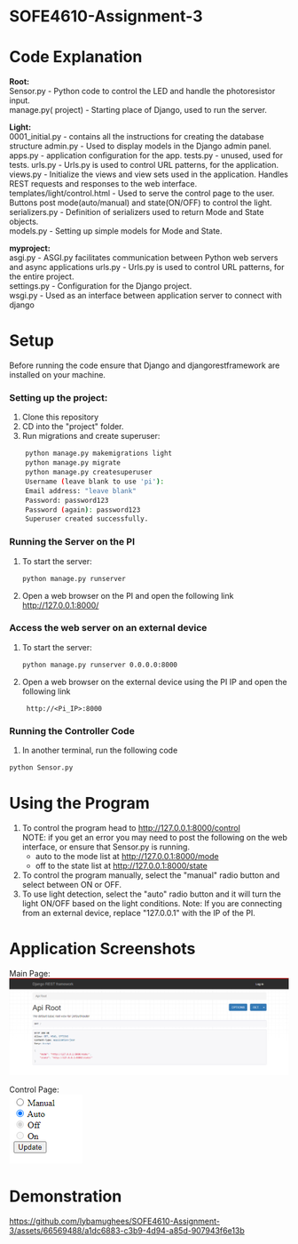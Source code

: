 # SOFE4610-Assignment-3  

# Code Explanation
**Root:**  
Sensor.py - Python code to control the LED and handle the photoresistor input.   
manage.py( project) -  Starting place of Django, used to run the server.  

**Light:**  
0001_initial.py - contains all the instructions for creating the database structure
admin.py -  Used to display models in the Django admin panel.
apps.py - application configuration for the app.
tests.py - unused, used for tests.
urls.py  - Urls.py is used to control URL patterns, for the application.  
views.py - Initialize the views and view sets used in the application. Handles REST requests and responses to the web interface.  
templates/light/control.html - Used to serve the control page to the user. Buttons post mode(auto/manual) and state(ON/OFF) to control the light.  
serializers.py - Definition of serializers used to return Mode and State objects.  
models.py - Setting up simple models for Mode and State.  

**myproject:**  
asgi.py - ASGI.py facilitates communication between Python web servers and async applications
urls.py - Urls.py is used to control URL patterns, for the entire project.  
settings.py - Configuration for the Django project.  
wsgi.py - Used as an interface between application server to connect with django

# Setup
Before running the code ensure that Django and djangorestframework are installed on your machine.
### Setting up the project:
1. Clone this repository
2. CD into the "project" folder.
3. Run migrations and create superuser:
```bash
    python manage.py makemigrations light
    python manage.py migrate
    python manage.py createsuperuser
    Username (leave blank to use 'pi'):
    Email address: "leave blank"
    Password: password123
    Password (again): password123
    Superuser created successfully.
```
### Running the Server on the PI

1. To start the server:

    ```bash
    python manage.py runserver 
    ```

2. Open a web browser on the PI and open the following link  
   http://127.0.0.1:8000/   

### Access the web server on an external device  

1. To start the server:

    ```bash
    python manage.py runserver 0.0.0.0:8000
    ```
2. Open a web browser on the external device using the PI IP and open the following link  
   ```
    http://<Pi_IP>:8000
    ```
### Running the Controller Code
1. In another terminal, run the following code 
```sh
python Sensor.py
```
# Using the Program
1. To control the program head to http://127.0.0.1:8000/control  
   NOTE: if you get an error you may need to post the following on the web interface, or ensure that Sensor.py is running.
   * auto to the mode list at http://127.0.0.1:8000/mode
   * off to the state list at http://127.0.0.1:8000/state
2. To control the program manually, select the "manual" radio button and select between ON or OFF.
3. To use light detection, select the "auto" radio button and it will turn the light ON/OFF based on the light conditions.
Note: If you are connecting from an external device, replace "127.0.0.1" with the IP of the PI.

# Application Screenshots
Main Page:    
![Main Page](mainPage.PNG)

Control Page:        
![Control Page](controlPage.PNG)

# Demonstration 

https://github.com/lybamughees/SOFE4610-Assignment-3/assets/66569488/a1dc6883-c3b9-4d94-a85d-907943f6e13b



